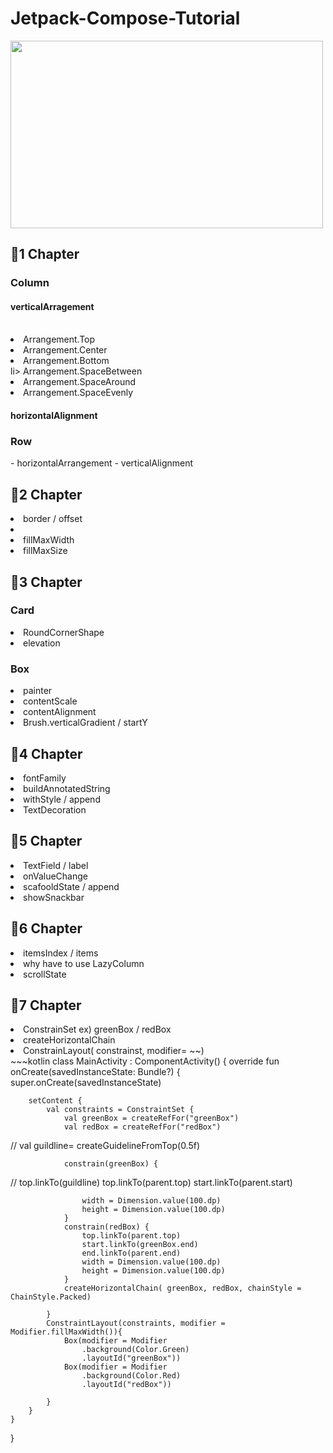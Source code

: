 # Jetpack-Compose-Tutorial

<img src="https://velog.velcdn.com/images/workspace/post/242af9e8-77be-432f-b1f3-71eff291b781/android-jetpack-header.png" width="500" height ="300"><br>
<h2>🍎1 Chapter</h2>
  
<h3>Column</h3>
  <h4>verticalArragement </h4><br> 
  <li>Arrangement.Top</li>
  <li>Arrangement.Center</li>
  <li>Arrangement.Bottom</li>
  li> Arrangement.SpaceBetween</li>
  <li>Arrangement.SpaceAround</li>
  <li>Arrangement.SpaceEvenly</li>
  
  <h4>horizontalAlignment</h4>
 
  
 <h3>Row</h3> 
 - horizontalArrangement
 - verticalAlignment
  
  
 <h2>🍎2 Chapter</h2>
 <li>border / offset<li>
 <li>fillMaxWidth</li>
  <li>fillMaxSize</li>

 <h2>🍎3 Chapter</h2> 
 <h3> Card</h3>
 <li>RoundCornerShape</li>
  <li>elevation</li>
  
<h3>Box</h3>
 <li>painter </li>
 <li>contentScale</li>
 <li>contentAlignment</li>
 <li>Brush.verticalGradient / startY</li>

<h2>🍎4 Chapter</h2>
<li>fontFamily</li>
<li>buildAnnotatedString</li>
<li>withStyle / append</li>
<li>TextDecoration</li>

 <h2>🍎5 Chapter</h2>
<li>TextField / label</li>
<li>onValueChange</li>
<li>scafooldState / append</li>
<li>showSnackbar</li>

<h2>🍎6 Chapter</h2>
<li>itemsIndex / items</li>
<li>why have to use LazyColumn</li>
<li>scrollState</li>

<h2>🍎7 Chapter</h2>
<li>ConstrainSet ex) greenBox / redBox</li>
<li>createHorizontalChain </li>
<li>ConstrainLayout( constrainst, modifier= ~~)</li>
~~~kotlin
class MainActivity : ComponentActivity() {
    override fun onCreate(savedInstanceState: Bundle?) {
        super.onCreate(savedInstanceState)

        setContent {
            val constraints = ConstraintSet {
                val greenBox = createRefFor("greenBox")
                val redBox = createRefFor("redBox")
//                val guildline= createGuidelineFromTop(0.5f)

                constrain(greenBox) {
//                    top.linkTo(guildline)
                    top.linkTo(parent.top)
                    start.linkTo(parent.start)

                    width = Dimension.value(100.dp)
                    height = Dimension.value(100.dp)
                }
                constrain(redBox) {
                    top.linkTo(parent.top)
                    start.linkTo(greenBox.end)
                    end.linkTo(parent.end)
                    width = Dimension.value(100.dp)
                    height = Dimension.value(100.dp)
                }
                createHorizontalChain( greenBox, redBox, chainStyle = ChainStyle.Packed)

            }
            ConstraintLayout(constraints, modifier = Modifier.fillMaxWidth()){
                Box(modifier = Modifier
                    .background(Color.Green)
                    .layoutId("greenBox"))
                Box(modifier = Modifier
                    .background(Color.Red)
                    .layoutId("redBox"))

            }
        }
    }
}

~~~
